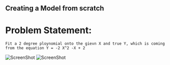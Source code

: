 ## Creating a Model from scratch

# Problem Statement:
    Fit a 2 degree ploynomial onto the gievn X and true Y, which is coming from the equation Y = -2 X^2 -X + 2  
   ![ScreenShot](https://github.com/user-attachments/assets/7384e585-f70e-46cb-868c-0a7f99fe52c4)
   ![ScreenShot](https://github.com/user-attachments/assets/7db4ce1f-590e-4def-bca6-c1f7792e1fba)



